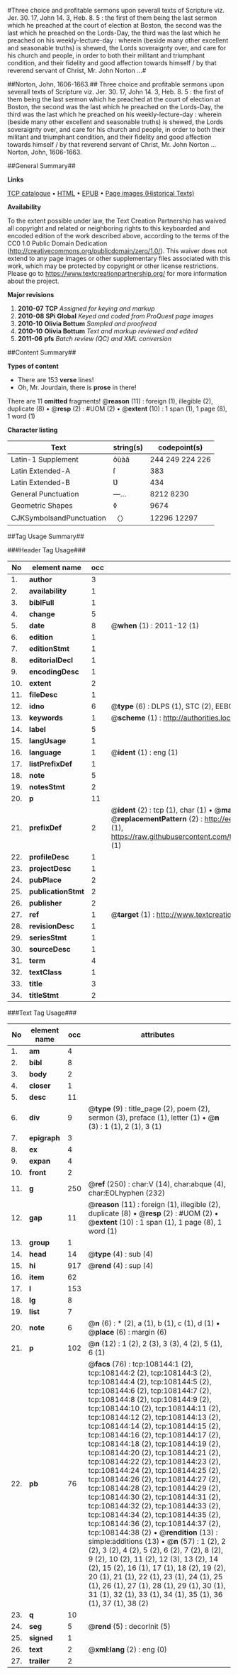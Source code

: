 #Three choice and profitable sermons upon severall texts of Scripture viz. Jer. 30. 17, John 14. 3, Heb. 8. 5 : the first of them being the last sermon which he preached at the court of election at Boston, the second was the last which he preached on the Lords-Day, the third was the last which he preached on his weekly-lecture-day : wherein (beside many other excellent and seasonable truths) is shewed, the Lords soveraignty over, and care for his church and people, in order to both their militant and triumphant condition, and their fidelity and good affection towards himself / by that reverend servant of Christ, Mr. John Norton ...#

##Norton, John, 1606-1663.##
Three choice and profitable sermons upon severall texts of Scripture viz. Jer. 30. 17, John 14. 3, Heb. 8. 5 : the first of them being the last sermon which he preached at the court of election at Boston, the second was the last which he preached on the Lords-Day, the third was the last which he preached on his weekly-lecture-day : wherein (beside many other excellent and seasonable truths) is shewed, the Lords soveraignty over, and care for his church and people, in order to both their militant and triumphant condition, and their fidelity and good affection towards himself / by that reverend servant of Christ, Mr. John Norton ...
Norton, John, 1606-1663.

##General Summary##

**Links**

[TCP catalogue](http://www.ota.ox.ac.uk/tcp/)  • 
[HTML](http://tei.it.ox.ac.uk/tcp/Texts-HTML/free/A52/A52476.html)  • 
[EPUB](http://tei.it.ox.ac.uk/tcp/Texts-EPUB/free/A52/A52476.epub) • 
[Page images (Historical Texts)](https://historicaltexts.jisc.ac.uk/eebo-18672456e)

**Availability**

To the extent possible under law, the Text Creation Partnership has waived all copyright and related or neighboring rights to this keyboarded and encoded edition of the work described above, according to the terms of the CC0 1.0 Public Domain Dedication (http://creativecommons.org/publicdomain/zero/1.0/). This waiver does not extend to any page images or other supplementary files associated with this work, which may be protected by copyright or other license restrictions. Please go to https://www.textcreationpartnership.org/ for more information about the project.

**Major revisions**

1. __2010-07__ __TCP__ *Assigned for keying and markup*
1. __2010-08__ __SPi Global__ *Keyed and coded from ProQuest page images*
1. __2010-10__ __Olivia Bottum__ *Sampled and proofread*
1. __2010-10__ __Olivia Bottum__ *Text and markup reviewed and edited*
1. __2011-06__ __pfs__ *Batch review (QC) and XML conversion*

##Content Summary##

**Types of content**

  * There are 153 **verse** lines!
  * Oh, Mr. Jourdain, there is **prose** in there!

There are 11 **omitted** fragments! 
 @__reason__ (11) : foreign (1), illegible (2), duplicate (8)  •  @__resp__ (2) : #UOM (2)  •  @__extent__ (10) : 1 span (1), 1 page (8), 1 word (1)

**Character listing**


|Text|string(s)|codepoint(s)|
|---|---|---|
|Latin-1 Supplement|ôùàâ|244 249 224 226|
|Latin Extended-A|ſ|383|
|Latin Extended-B|Ʋ|434|
|General Punctuation|—…|8212 8230|
|Geometric Shapes|◊|9674|
|CJKSymbolsandPunctuation|〈〉|12296 12297|

##Tag Usage Summary##

###Header Tag Usage###

|No|element name|occ|attributes|
|---|---|---|---|
|1.|__author__|3||
|2.|__availability__|1||
|3.|__biblFull__|1||
|4.|__change__|5||
|5.|__date__|8| @__when__ (1) : 2011-12 (1)|
|6.|__edition__|1||
|7.|__editionStmt__|1||
|8.|__editorialDecl__|1||
|9.|__encodingDesc__|1||
|10.|__extent__|2||
|11.|__fileDesc__|1||
|12.|__idno__|6| @__type__ (6) : DLPS (1), STC (2), EEBO-CITATION (1), OCLC (1), VID (1)|
|13.|__keywords__|1| @__scheme__ (1) : http://authorities.loc.gov/ (1)|
|14.|__label__|5||
|15.|__langUsage__|1||
|16.|__language__|1| @__ident__ (1) : eng (1)|
|17.|__listPrefixDef__|1||
|18.|__note__|5||
|19.|__notesStmt__|2||
|20.|__p__|11||
|21.|__prefixDef__|2| @__ident__ (2) : tcp (1), char (1)  •  @__matchPattern__ (2) : ([0-9\-]+):([0-9IVX]+) (1), (.+) (1)  •  @__replacementPattern__ (2) : http://eebo.chadwyck.com/downloadtiff?vid=$1&page=$2 (1), https://raw.githubusercontent.com/textcreationpartnership/Texts/master/tcpchars.xml#$1 (1)|
|22.|__profileDesc__|1||
|23.|__projectDesc__|1||
|24.|__pubPlace__|2||
|25.|__publicationStmt__|2||
|26.|__publisher__|2||
|27.|__ref__|1| @__target__ (1) : http://www.textcreationpartnership.org/docs/. (1)|
|28.|__revisionDesc__|1||
|29.|__seriesStmt__|1||
|30.|__sourceDesc__|1||
|31.|__term__|4||
|32.|__textClass__|1||
|33.|__title__|3||
|34.|__titleStmt__|2||


###Text Tag Usage###

|No|element name|occ|attributes|
|---|---|---|---|
|1.|__am__|4||
|2.|__bibl__|8||
|3.|__body__|2||
|4.|__closer__|1||
|5.|__desc__|11||
|6.|__div__|9| @__type__ (9) : title_page (2), poem (2), sermon (3), preface (1), letter (1)  •  @__n__ (3) : 1 (1), 2 (1), 3 (1)|
|7.|__epigraph__|3||
|8.|__ex__|4||
|9.|__expan__|4||
|10.|__front__|2||
|11.|__g__|250| @__ref__ (250) : char:V (14), char:abque (4), char:EOLhyphen (232)|
|12.|__gap__|11| @__reason__ (11) : foreign (1), illegible (2), duplicate (8)  •  @__resp__ (2) : #UOM (2)  •  @__extent__ (10) : 1 span (1), 1 page (8), 1 word (1)|
|13.|__group__|1||
|14.|__head__|14| @__type__ (4) : sub (4)|
|15.|__hi__|917| @__rend__ (4) : sup (4)|
|16.|__item__|62||
|17.|__l__|153||
|18.|__lg__|8||
|19.|__list__|7||
|20.|__note__|6| @__n__ (6) : * (2), a (1), b (1), c (1), d (1)  •  @__place__ (6) : margin (6)|
|21.|__p__|102| @__n__ (12) : 1 (2), 2 (3), 3 (3), 4 (2), 5 (1), 6 (1)|
|22.|__pb__|76| @__facs__ (76) : tcp:108144:1 (2), tcp:108144:2 (2), tcp:108144:3 (2), tcp:108144:4 (2), tcp:108144:5 (2), tcp:108144:6 (2), tcp:108144:7 (2), tcp:108144:8 (2), tcp:108144:9 (2), tcp:108144:10 (2), tcp:108144:11 (2), tcp:108144:12 (2), tcp:108144:13 (2), tcp:108144:14 (2), tcp:108144:15 (2), tcp:108144:16 (2), tcp:108144:17 (2), tcp:108144:18 (2), tcp:108144:19 (2), tcp:108144:20 (2), tcp:108144:21 (2), tcp:108144:22 (2), tcp:108144:23 (2), tcp:108144:24 (2), tcp:108144:25 (2), tcp:108144:26 (2), tcp:108144:27 (2), tcp:108144:28 (2), tcp:108144:29 (2), tcp:108144:30 (2), tcp:108144:31 (2), tcp:108144:32 (2), tcp:108144:33 (2), tcp:108144:34 (2), tcp:108144:35 (2), tcp:108144:36 (2), tcp:108144:37 (2), tcp:108144:38 (2)  •  @__rendition__ (13) : simple:additions (13)  •  @__n__ (57) : 1 (2), 2 (2), 3 (2), 4 (2), 5 (2), 6 (2), 7 (2), 8 (2), 9 (2), 10 (2), 11 (2), 12 (3), 13 (2), 14 (2), 15 (2), 16 (1), 17 (1), 18 (2), 19 (2), 20 (1), 21 (1), 22 (1), 23 (1), 24 (1), 25 (1), 26 (1), 27 (1), 28 (1), 29 (1), 30 (1), 31 (1), 32 (1), 33 (1), 34 (1), 35 (1), 36 (1), 37 (1), 38 (2)|
|23.|__q__|10||
|24.|__seg__|5| @__rend__ (5) : decorInit (5)|
|25.|__signed__|1||
|26.|__text__|2| @__xml:lang__ (2) : eng (0)|
|27.|__trailer__|2||
